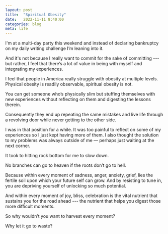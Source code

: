 ```yaml
---
layout: post
title:  "Spiritual Obesity"
date:   2022-11-11 8:40:00
categories: blog
meta: life
---
```


I'm at a multi-day party this weekend and instead of declaring bankruptcy on my daily writing challenge I’m leaning into it.

And it's not because I really want to commit for the sake of committing --- but rather, I feel that there’s a lot of value in being with myself and integrating my experiences.

I feel that people in America really struggle with obesity at multiple levels. Physical obesity is readily observable, spiritual obesity is not.

You can get someone who’s physically slim but stuffing themselves with new experiences without reflecting on them and digesting the lessons therein.

Consequently they end up repeating the same mistakes and live life through a revolving door while never getting to the other side.

I was in that position for a while. It was too painful to reflect on some of my experiences so I just kept having more of them. I also thought the solution to my problems was always outside of me — perhaps just waiting at the next corner.  

It took to hitting rock bottom for me to slow down.

No branches can go to heaven if the roots don’t go to hell.

Because within every moment of sadness, anger, anxiety, grief, lies the fertile soil upon which your future self can grow. And by resisting to tune in, you are depriving yourself of unlocking so much potential.

And within every moment of joy, bliss, celebration is the vital nutrient that sustains you for the road ahead --- the nutrient that helps you digest those more difficult moments.

So why wouldn’t you want to harvest every moment?

Why let it go to waste?
